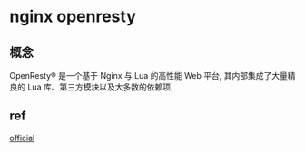 # nginx openresty

## 概念

OpenResty® 是一个基于 Nginx 与 Lua 的高性能 Web 平台, 其内部集成了大量精良的 Lua 库、第三方模块以及大多数的依赖项.

## ref

[official](http://openresty.org/cn/)
